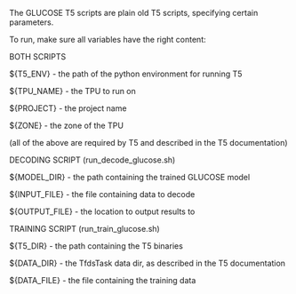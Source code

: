 The GLUCOSE T5 scripts are plain old T5 scripts, specifying certain parameters. 


To run, make sure all variables have the right content:


BOTH SCRIPTS

${T5_ENV} - the path of the python environment for running T5

${TPU_NAME} - the TPU to run on

${PROJECT} - the project name

${ZONE} - the zone of the TPU

(all of the above are required by T5 and described in the T5 documentation)


DECODING SCRIPT (run_decode_glucose.sh)

${MODEL_DIR} - the path containing the trained GLUCOSE model

${INPUT_FILE} - the file containing data to decode

${OUTPUT_FILE} - the location to output results to


TRAINING SCRIPT (run_train_glucose.sh)

${T5_DIR} - the path containing the T5 binaries

${DATA_DIR} - the TfdsTask data dir, as described in the T5 documentation

${DATA_FILE} - the file containing the training data
